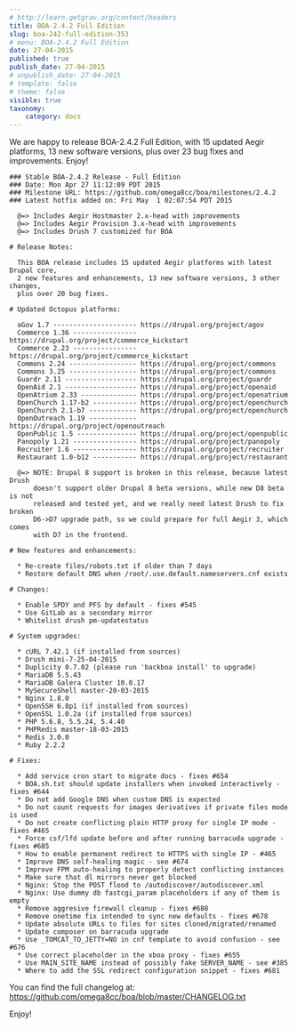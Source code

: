 ```yaml
---
# http://learn.getgrav.org/content/headers
title: BOA-2.4.2 Full Edition
slug: boa-242-full-edition-353
# menu: BOA-2.4.2 Full Edition
date: 27-04-2015
published: true
publish_date: 27-04-2015
# unpublish_date: 27-04-2015
# template: false
# theme: false
visible: true
taxonomy:
    category: docs
---
```


 We are happy to release BOA-2.4.2 Full Edition, with 15 updated Aegir platforms, 13 new software versions, plus over 23 bug fixes and improvements. Enjoy!

 
    ### Stable BOA-2.4.2 Release - Full Edition
    ### Date: Mon Apr 27 11:12:09 PDT 2015
    ### Milestone URL: https://github.com/omega8cc/boa/milestones/2.4.2
    ### Latest hotfix added on: Fri May  1 02:07:54 PDT 2015
    
      @=> Includes Aegir Hostmaster 2.x-head with improvements
      @=> Includes Aegir Provision 3.x-head with improvements
      @=> Includes Drush 7 customized for BOA
    
    # Release Notes:
    
      This BOA release includes 15 updated Aegir platforms with latest Drupal core,
      2 new features and enhancements, 13 new software versions, 3 other changes,
      plus over 20 bug fixes.
    
    # Updated Octopus platforms:
    
      aGov 1.7 --------------------- https://drupal.org/project/agov
      Commerce 1.36 ---------------- https://drupal.org/project/commerce_kickstart
      Commerce 2.23 ---------------- https://drupal.org/project/commerce_kickstart
      Commons 2.24 ----------------- https://drupal.org/project/commons
      Commons 3.25 ----------------- https://drupal.org/project/commons
      Guardr 2.11 ------------------ https://drupal.org/project/guardr
      OpenAid 2.1 ------------------ https://drupal.org/project/openaid
      OpenAtrium 2.33 -------------- https://drupal.org/project/openatrium
      OpenChurch 1.17-b2 ----------- https://drupal.org/project/openchurch
      OpenChurch 2.1-b7 ------------ https://drupal.org/project/openchurch
      OpenOutreach 1.19 ------------ https://drupal.org/project/openoutreach
      OpenPublic 1.5 --------------- https://drupal.org/project/openpublic
      Panopoly 1.21 ---------------- https://drupal.org/project/panopoly
      Recruiter 1.6 ---------------- https://drupal.org/project/recruiter
      Restaurant 1.0-b12 ----------- https://drupal.org/project/restaurant
    
      @=> NOTE: Drupal 8 support is broken in this release, because latest Drush
          doesn't support older Drupal 8 beta versions, while new D8 beta is not
          released and tested yet, and we really need latest Drush to fix broken
          D6->D7 upgrade path, so we could prepare for full Aegir 3, which comes
          with D7 in the frontend.
    
    # New features and enhancements:
    
      * Re-create files/robots.txt if older than 7 days
      * Restore default DNS when /root/.use.default.nameservers.cnf exists
    
    # Changes:
    
      * Enable SPDY and PFS by default - fixes #545
      * Use GitLab as a secondary mirror
      * Whitelist drush pm-updatestatus
    
    # System upgrades:
    
      * cURL 7.42.1 (if installed from sources)
      * Drush mini-7-25-04-2015
      * Duplicity 0.7.02 (please run 'backboa install' to upgrade)
      * MariaDB 5.5.43
      * MariaDB Galera Cluster 10.0.17
      * MySecureShell master-20-03-2015
      * Nginx 1.8.0
      * OpenSSH 6.8p1 (if installed from sources)
      * OpenSSL 1.0.2a (if installed from sources)
      * PHP 5.6.8, 5.5.24, 5.4.40
      * PHPRedis master-18-03-2015
      * Redis 3.0.0
      * Ruby 2.2.2
    
    # Fixes:
    
      * Add service cron start to migrate docs - fixes #654
      * BOA.sh.txt should update installers when invoked interactively - fixes #644
      * Do not add Google DNS when custom DNS is expected
      * Do not count requests for images derivatives if private files mode is used
      * Do not create conflicting plain HTTP proxy for single IP mode - fixes #465
      * Force csf/lfd update before and after running barracuda upgrade - fixes #685
      * How to enable permanent redirect to HTTPS with single IP - #465
      * Improve DNS self-healing magic - see #674
      * Improve FPM auto-healing to properly detect conflicting instances
      * Make sure that dl mirrors never get blocked
      * Nginx: Stop the POST flood to /autodiscover/autodiscover.xml
      * Nginx: Use dummy db fastcgi_param placeholders if any of them is empty
      * Remove aggresive firewall cleanup - fixes #688
      * Remove onetime fix intended to sync new defaults - fixes #678
      * Update absolute URLs to files for sites cloned/migrated/renamed
      * Update composer on barracuda upgrade
      * Use _TOMCAT_TO_JETTY=NO in cnf template to avoid confusion - see #676
      * Use correct placeholder in the xboa proxy - fixes #655
      * Use MAIN_SITE_NAME instead of possibly fake SERVER_NAME - see #385
      * Where to add the SSL redirect configuration snippet - fixes #681


 You can find the full changelog at: https://github.com/omega8cc/boa/blob/master/CHANGELOG.txt

Enjoy!